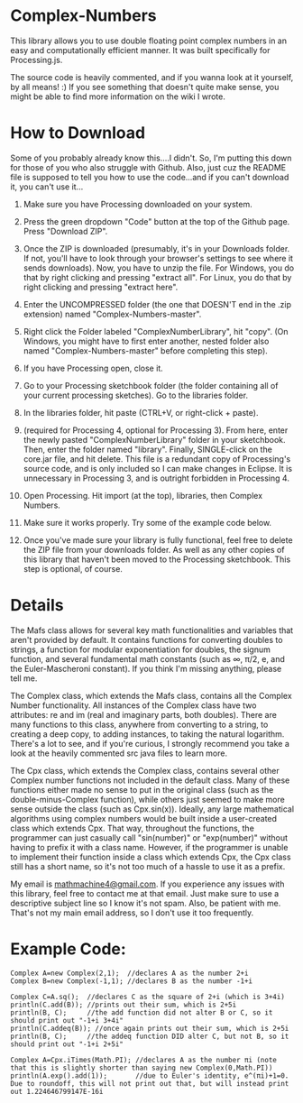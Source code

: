 # Complex-Numbers
This library allows you to use double floating point complex numbers in an easy and computationally efficient manner.
It was built specifically for Processing.js.

The source code is heavily commented, and if you wanna look at it yourself, by all means! :)
If you see something that doesn't quite make sense, you might be able to find more information on the wiki I wrote.

# How to Download
Some of you probably already know this....I didn't.  So, I'm putting this down for those of you who also struggle with Github.  Also, just cuz the README file is supposed to tell you how to use the code...and if you can't download it, you can't use it...

1. Make sure you have Processing downloaded on your system.
2. Press the green dropdown "Code" button at the top of the Github page.  Press "Download ZIP".
3. Once the ZIP is downloaded (presumably, it's in your Downloads folder.  If not, you'll have to look through your browser's settings to see where it sends downloads).  Now, you have to unzip the file.  For Windows, you do that by right clicking and pressing "extract all".  For Linux, you do that by right clicking and pressing "extract here".
4. Enter the UNCOMPRESSED folder (the one that DOESN'T end in the .zip extension) named "Complex-Numbers-master".
5. Right click the Folder labeled "ComplexNumberLibrary", hit "copy".  (On Windows, you might have to first enter another, nested folder also named "Complex-Numbers-master" before completing this step).
6. If you have Processing open, close it.
7. Go to your Processing sketchbook folder (the folder containing all of your current processing sketches).  Go to the libraries folder.
8. In the libraries folder, hit paste (CTRL+V, or right-click + paste).
9. (required for Processing 4, optional for Processing 3).  From here, enter the newly pasted "ComplexNumberLibrary" folder in your sketchbook.  Then, enter the folder named "library".  Finally, SINGLE-click on the core.jar file, and hit delete.  This file is a redundant copy of Processing's source code, and is only included so I can make changes in Eclipse.  It is unnecessary in Processing 3, and is outright forbidden in Processing 4.
10. Open Processing.  Hit import (at the top), libraries, then Complex Numbers.
11. Make sure it works properly.  Try some of the example code below.

12. Once you've made sure your library is fully functional, feel free to delete the ZIP file from your downloads folder.  As well as any other copies of this library that haven't been moved to the Processing sketchbook.  This step is optional, of course.

# Details

The Mafs class allows for several key math functionalities and variables that aren't provided by default.  It contains functions for converting doubles to strings, a function
for modular exponentiation for doubles, the signum function, and several fundamental math constants (such as ∞, π/2, e, and the Euler-Mascheroni constant).  If you think I'm missing anything, please tell me.

The Complex class, which extends the Mafs class, contains all the Complex Number functionality.  All instances of the Complex class have two attributes: re and im (real and imaginary
parts, both doubles).  There are many functions to this class, anywhere from converting to a string, to creating a deep copy, to adding instances, to taking the natural logarithm.
There's a lot to see, and if you're curious, I strongly recommend you take a look at the heavily commented src java files to learn more.

The Cpx class, which extends the Complex class, contains several other Complex number functions not included in the default class.  Many of these functions either made no sense to
put in the original class (such as the double-minus-Complex function), while others just seemed to make more sense outside the class (such as Cpx.sin(x)).  Ideally, any large
mathematical algorithms using complex numbers would be built inside a user-created class which extends Cpx.  That way, throughout the functions, the programmer can just casually
call "sin(number)" or "exp(number)" without having to prefix it with a class name.  However, if the programmer is unable to implement their function inside a class which extends
Cpx, the Cpx class still has a short name, so it's not too much of a hassle to use it as a prefix.


My email is mathmachine4@gmail.com.  If you experience any issues with this library, feel free to contact me at that email.  Just make sure to use a descriptive subject line so I know it's not spam.  Also, be patient with me.  That's not my main email address, so I don't use it too frequently.


# Example Code:

```
Complex A=new Complex(2,1);  //declares A as the number 2+i
Complex B=new Complex(-1,1); //declares B as the number -1+i

Complex C=A.sq();  //declares C as the square of 2+i (which is 3+4i)
println(C.add(B)); //prints out their sum, which is 2+5i
println(B, C);     //the add function did not alter B or C, so it should print out "-1+i 3+4i"
println(C.addeq(B)); //once again prints out their sum, which is 2+5i
println(B, C);     //the addeq function DID alter C, but not B, so it should print out "-1+i 2+5i"
```

```
Complex A=Cpx.iTimes(Math.PI); //declares A as the number πi (note that this is slightly shorter than saying new Complex(0,Math.PI))
println(A.exp().add(1));       //due to Euler's identity, e^(πi)+1=0.  Due to roundoff, this will not print out that, but will instead print out 1.224646799147E-16i
```
